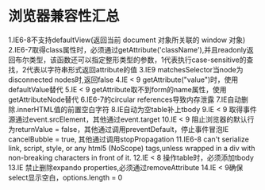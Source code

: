 浏览器兼容性汇总
=============================
1.IE6-8不支持defaultView(返回当前 document 对象所关联的 window 对象)
2.IE6-7取得class属性时，必须通过getAttribute('className'),并且readonly返回布尔类型，该函数还可以指定整形类型的参数，1代表执行case-sensitive的查找，2代表以字符串形式返回attribute的值
3.IE9 matchesSelector当node为disconnected nodes时,返回false
4.IE < 9 getAttribute("value")时，使用defaultValue替代
5.IE < 9 getAttribute取不到form的name属性，使用getAttributeNode替代
6.IE6-7的circular references导致内存泄露
7.IE自动删除.innerHTML值的前置空白字符
8.IE自动为空table补上tbody
9.IE < 9 取得事件源通过event.srcElement，其他通过event.target
10.IE < 9 阻止浏览器的默认行为returnValue = false，其他通过调用preventDefault，停止事件冒泡IE cancelBubble = true, 其他通过调用stopPropagation 
11.IE6-8 can't serialize link, script, style, or any html5 (NoScope) tags,unless wrapped in a div with non-breaking characters in front of it.
12.IE < 8 操作table时，必须添加tbody
13.IE 禁止删除expando properties,必须通过removeAttribute
14.IE < 9确保select显示空白，options.length = 0
